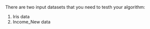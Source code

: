 There are two input datasets that you need to testh your algorithm:
1. Iris data
2. Income_New data
